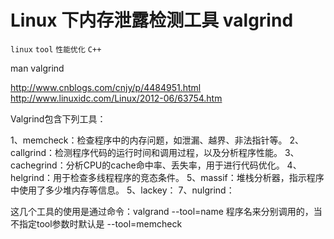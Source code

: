 # Linux 下内存泄露检测工具 valgrind
`linux` `tool` `性能优化` `C++`

man valgrind

http://www.cnblogs.com/cnjy/p/4484951.html
http://www.linuxidc.com/Linux/2012-06/63754.htm

Valgrind包含下列工具：

1、memcheck：检查程序中的内存问题，如泄漏、越界、非法指针等。
2、callgrind：检测程序代码的运行时间和调用过程，以及分析程序性能。
3、cachegrind：分析CPU的cache命中率、丢失率，用于进行代码优化。
4、helgrind：用于检查多线程程序的竞态条件。
5、massif：堆栈分析器，指示程序中使用了多少堆内存等信息。
5、lackey：
7、nulgrind：

这几个工具的使用是通过命令：valgrand --tool=name
程序名来分别调用的，当不指定tool参数时默认是
--tool=memcheck

